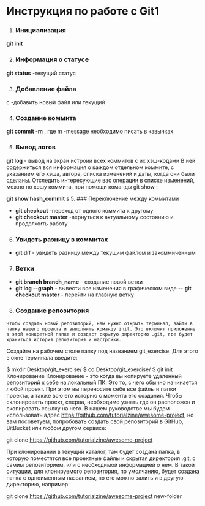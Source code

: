 # Инструкция по работе с Git1
  1. ### Инициализация
**git init**

 2. ### Информация о статусе
**git status**  -текущий статус

 3. ### Добавление файла 
с -добавить новый файл или текущий

4.  ### Создание коммита
**git commit -m** , где m -message необходимо писать в кавычках

 5. ### Вывод логов

**git log** - вывод на экран истроии всех коммитов с их хэш-кодами
  В ней содержиться вся информация о каждом отдельном коммите, с указанием его хэша, автора, списка изменений и даты, когда они были сделаны. Отследить интересующие вас операции в списке изменений, можно по хэшу коммита, при помощи команды git show :

**git show hash_commit** 
s
 5. ### Переключение между коммитами

 - **git checkout** -переход от одного коммита к другому
 - **git checkout master** -вернуться к актуальному состоянию и продолжить работу
 6. ### Увидеть разницу в коммитах

 - **git dif** - увидеть разницу между текущим файлом и закоммиченным
 
 7. ### Ветки
  - **git branch branch_name** - создание новой ветки 
  - **git log --graph** - вывести все изменения в графическом виде
  -- **git checkout master** - перейти на главную ветку
  
  8. ### Создание репозитория
    Чтобы создать новый репозиторий, нам нужно открыть терминал, зайти в папку нашего проекта и выполнить команду init. Это включит приложение в этой конкретной папке и создаст скрытую директорию .git, где будет храниться история репозитория и настройки.
  Создайте на рабочем столе папку под названием git_exercise. Для этого в окне терминала введите:

$ mkdir Desktop/git_exercise/
$ cd Desktop/git_exercise/
$ git init
Клонирование
Клонирование - это когда вы копируете удаленный репозиторий к себе на локальный ПК. Это то, с чего обычно начинается любой проект. При этом вы переносите себе все файлы и папки проекта, а также всю его историю с момента его создания. Чтобы склонировать проект, сперва, необходимо узнать где он расположен и скопировать ссылку на него. В нашем руководстве мы будем использовать адрес https://github.com/tutorialzine/awesome-project, но вам посоветуем, попробовать создать свой репозиторий в GitHub, BitBucket или любом другом сервисе:

git clone https://github.com/tutorialzine/awesome-project

При клонировании в текущий каталог, там будет создана папка, в которую поместятся все проектные файлы и скрытая директория .git, с самим репозиторием, или с необходимой информацией о нем. В такой ситуации, для клонируемого репозитория, по умолчанию, будет создана папка с одноименным названием, но его можно залить и в другую директорию, например:

git clone https://github.com/tutorialzine/awesome-project new-folder
